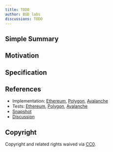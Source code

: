 ```yaml
---
title: TODO
author: BGD labs
discussions: TODO
---
```


## Simple Summary

## Motivation

## Specification

## References

- Implementation: [Ethereum](https://github.com/bgd-labs/aave-proposals/blob/main/src/Aave_Multi_RescueMissionPhase_2_3_20233107/Aave_Eth_RescueMissionPhase_2_3_20233107.sol), [Polygon](https://github.com/bgd-labs/aave-proposals/blob/main/src/Aave_Multi_RescueMissionPhase_2_3_20233107/Aave_Pol_RescueMissionPhase_2_3_20233107.sol), [Avalanche](https://github.com/bgd-labs/aave-proposals/blob/main/src/Aave_Multi_RescueMissionPhase_2_3_20233107/Aave_Ava_RescueMissionPhase_2_3_20233107.sol)
- Tests: [Ethereum](https://github.com/bgd-labs/aave-proposals/blob/main/src/Aave_Multi_RescueMissionPhase_2_3_20233107/Aave_Eth_RescueMissionPhase_2_3_20233107.t.sol), [Polygon](https://github.com/bgd-labs/aave-proposals/blob/main/src/Aave_Multi_RescueMissionPhase_2_3_20233107/Aave_Pol_RescueMissionPhase_2_3_20233107.t.sol), [Avalanche](https://github.com/bgd-labs/aave-proposals/blob/main/src/Aave_Multi_RescueMissionPhase_2_3_20233107/Aave_Ava_RescueMissionPhase_2_3_20233107.t.sol)
- [Snapshot](TODO)
- [Discussion](TODO)

## Copyright

Copyright and related rights waived via [CC0](https://creativecommons.org/publicdomain/zero/1.0/).
